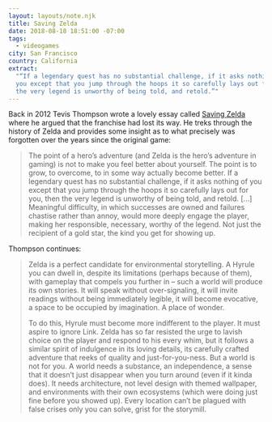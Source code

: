 ```yaml
---
layout: layouts/note.njk
title: Saving Zelda
date: 2018-08-18 18:51:00 -07:00
tags:
  - videogames
city: San Francisco
country: California
extract:
  "“If a legendary quest has no substantial challenge, if it asks nothing of
  you except that you jump through the hoops it so carefully lays out for you, then
  the very legend is unworthy of being told, and retold.”"
---
```


Back in 2012 Tevis Thompson wrote a lovely essay called [Saving Zelda](http://tevisthompson.com/saving-zelda/) where he argued that the franchise had lost its way. He treks through the history of Zelda and provides some insight as to what precisely was forgotten over the years since the original game:

> The point of a hero’s adventure (and Zelda is the hero’s adventure in gaming) is not to make you feel better about yourself. The point is to grow, to overcome, to in some way actually become better. If a legendary quest has no substantial challenge, if it asks nothing of you except that you jump through the hoops it so carefully lays out for you, then the very legend is unworthy of being told, and retold. [...] Meaningful difficulty, in which successes are owned and failures chastise rather than annoy, would more deeply engage the player, making her responsible, necessary, worthy of the legend. Not just the recipient of a gold star, the kind you get for showing up.

Thompson continues:

> Zelda is a perfect candidate for environmental storytelling. A Hyrule you can dwell in, despite its limitations (perhaps because of them), with gameplay that compels you further in – such a world will produce its own stories. It will speak without over-signaling, it will invite readings without being immediately legible, it will become evocative, a space to be occupied by imagination. A place of wonder.
>
> To do this, Hyrule must become more indifferent to the player. It must aspire to ignore Link. Zelda has so far resisted the urge to lavish choice on the player and respond to his every whim, but it follows a similar spirit of indulgence in its loving details, its carefully crafted adventure that reeks of quality and just-for-you-ness. But a world is not for you. A world needs a substance, an independence, a sense that it doesn’t just disappear when you turn around (even if it kinda does). It needs architecture, not level design with themed wallpaper, and environments with their own ecosystems (which were doing just fine before you showed up). Every location can’t be plagued with false crises only you can solve, grist for the storymill.
